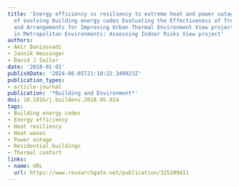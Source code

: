 ```yaml
---
title: 'Energy efficiency vs resiliency to extreme heat and power outages: The role
  of evolving building energy codes Evaluating the Effectiveness of Tree Locations
  and Arrangements for Improving Urban Thermal Environment View project Heat and Ozone
  in Metropolitan Environments: Assessing Indoor Risks View project'
authors:
- Amir Baniassadi
- Jannik Heusinger
- David J Sailor
date: '2018-01-01'
publishDate: '2024-06-05T21:10:22.340923Z'
publication_types:
- article-journal
publication: '*Building and Environment*'
doi: 10.1016/j.buildenv.2018.05.024
tags:
- Building energy codes
- Energy efficiency
- Heat resiliency
- Heat waves
- Power outage
- Residential buildings
- Thermal comfort
links:
- name: URL
  url: https://www.researchgate.net/publication/325109411
---
```

